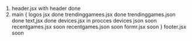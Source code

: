 1. header.jsx with header                                done
2. main {
   logos jsx                                             done
trendinggamees.jsx                                       done
trendinggames.json                                       done
text,jsx                                                 done
devices.jsx                                              in procces
    devices json                                         soon
   recentgames.jsx                                       soon
recentgames.json                                         soon
   formr.jsx                                             soon
   }
   footer.jsx                                            soon
